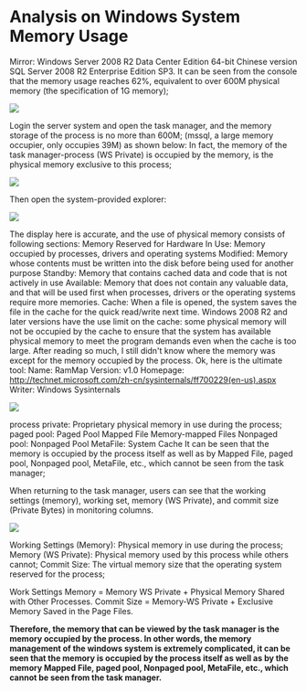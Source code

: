 # Analysis on Windows System Memory Usage
Mirror: Windows Server 2008 R2 Data Center Edition 64-bit Chinese version SQL Server 2008 R2 Enterprise Edition SP3. It can be seen from the console that the memory usage reaches 62%, equivalent to over 600M physical memory (the specification of 1G memory);

![](https://github.com/jdcloudcom/cn/blob/edit/image/Elastic-Compute/Virtual-Machine/Windows/Windows%E7%B3%BB%E7%BB%9F%E5%86%85%E5%AD%98%E5%8D%A0%E7%94%A8%E5%88%86%E6%9E%9001.png)

Login the server system and open the task manager, and the memory storage of the process is no more than 600M; (mssql, a large memory occupier, only occupies 39M) as shown below:
In fact, the memory of the task manager-process (WS Private) is occupied by the memory, is the physical memory exclusive to this process;

![](https://github.com/jdcloudcom/cn/blob/edit/image/Elastic-Compute/Virtual-Machine/Windows/Windows%E7%B3%BB%E7%BB%9F%E5%86%85%E5%AD%98%E5%8D%A0%E7%94%A8%E5%88%86%E6%9E%9002.png)

Then open the system-provided explorer:

![](https://github.com/jdcloudcom/cn/blob/edit/image/Elastic-Compute/Virtual-Machine/Windows/Windows%E7%B3%BB%E7%BB%9F%E5%86%85%E5%AD%98%E5%8D%A0%E7%94%A8%E5%88%86%E6%9E%9003.png)

The display here is accurate, and the use of physical memory consists of following sections:
Memory Reserved for Hardware
In Use: Memory occupied by processes, drivers and operating systems
Modified: Memory whose contents must be written into the disk before being used for another purpose
Standby: Memory that contains cached data and code that is not actively in use
Available: Memory that does not contain any valuable data, and that will be used first when processes, drivers or the operating systems require more memories.
Cache: When a file is opened, the system saves the file in the cache for the quick read/write next time. Windows 2008 R2 and later versions have the use limit on the cache: some physical memory will not be occupied by the cache to ensure that the system has available physical memory to meet the program demands even when the cache is too large.
After reading so much, I still didn't know where the memory was except for the memory occupied by the process.
Ok, here is the ultimate tool:
Name: RamMap
Version: v1.0
Homepage: http://technet.microsoft.com/zh-cn/sysinternals/ff700229(en-us).aspx
Writer: Windows Sysinternals

![](https://github.com/jdcloudcom/cn/blob/edit/image/Elastic-Compute/Virtual-Machine/Windows/Windows%E7%B3%BB%E7%BB%9F%E5%86%85%E5%AD%98%E5%8D%A0%E7%94%A8%E5%88%86%E6%9E%9004.png)

process private: Proprietary physical memory in use during the process;
paged pool: Paged Pool
Mapped File Memory-mapped Files
Nonpaged pool: Nonpaged Pool
MetaFile: System Cache 
It can be seen that the memory is  occupied by the process itself as well as by Mapped File, paged pool, Nonpaged pool, MetaFile, etc., which cannot be seen from the task manager;

When returning to the task manager, users can see that the working settings (memory), working set, memory (WS Private), and commit size (Private Bytes) in monitoring columns.

![](https://github.com/jdcloudcom/cn/blob/edit/image/Elastic-Compute/Virtual-Machine/Windows/Windows%E7%B3%BB%E7%BB%9F%E5%86%85%E5%AD%98%E5%8D%A0%E7%94%A8%E5%88%86%E6%9E%9005.png)

Working Settings (Memory): Physical memory in use during the process;
Memory (WS Private): Physical memory used by this process while others cannot;
Commit Size: The virtual memory size that the operating system reserved for the process;

Work Settings Memory = Memory WS Private + Physical Memory Shared with Other Processes.
Commit Size = Memory-WS Private + Exclusive Memory Saved in the Page Files.

**Therefore, the memory that can be viewed by the task manager is the memory occupied by the process. In other words, the memory management of the windows system is extremely complicated, it can be seen that the memory is occupied by the process itself as well as by the memory Mapped File, paged pool, Nonpaged pool, MetaFile, etc., which cannot be seen from the task manager.**
